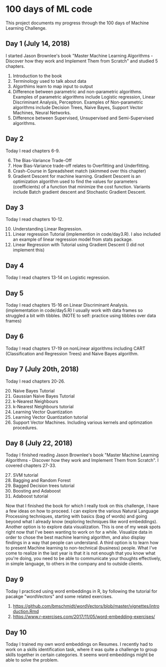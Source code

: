 # 100 days of ML code
This project documents my progress through the 100 days of Machine Learning Challenge.

## Day 1 (July 14, 2018)
I started Jason Brownlee's book "Master Machine Learning Algorithms - Discover how they work and Implement Them from Scratch" and studied 5 chapters. 
1. Introduction to the book
2. Terminology used to talk about data
3. Algorthims learn to map input to output
4. Difference between parametric and non-parametric algorithms. Examples of parametric algorithms include Logistic regression, Linear Discriminant Analysis, Perceptron. Examples of Non-parametric algorithms include Decision Trees, Naive Bayes, Support Vector Machines, Neural Networks.
5. Difference between Supervised, Unsupervised and Semi-Supervised algorithms.

## Day 2
Today I read chapters 6-9.

6. The Bias-Variance Trade-Off 
7. How Bias-Variance trade-off relates to Overfitting and Underfitting. 
8. Crash-Course in Spreadsheet match (skimmed over this chapter)
9. Gradient Descent for machine learning. Gradient Descent is an optimization algorithm used to find the values for parameters (coefficients) of a function that minimize the cost function. Variants include Batch gradient descent and Stochastic Gradient Descent. 

## Day 3
Today I read chapters 10-12.

10. Understanding Linear Regression. 
11. Linear regression Tutorial (implemention in code/day3.R). I also included an example of linear regression model from stats package.
12. Linear Regression with Tutorial using Gradient Descent (I did not implement this)

## Day 4
Today I read chapters 13-14 on Logistic regression. 

## Day 5
Today I read chapters 15-16 on Linear Discriminant Analysis. (implementation in code/day5.R) I usually work with data frames so struggled a bit with tibbles. (NOTE to self: practice using tibbles over data frames)

## Day 6
Today I read chapters 17-19 on nonLinear algorithms including CART (Classification and Regression Trees) and Naive Bayes algorithm. 

## Day 7 (July 20th, 2018)
Today I read chapters 20-26.

20. Naive Bayes Tutorial
21. Gaussian Naive Bayes Tutorial
22. k-Nearest Neighbours
23. k-Nearest Neighbours tutorial
24. Learning Vector Quantization
25. Learning Vector Quantization tutorial
26. Support Vector Machines. Including various kernels and optimzation procedures.

## Day 8 (July 22, 2018)
Today I finished reading Jason Brownlee's book "Master Machine Learning Algorithms - Discover how they work and Implement Them from Scratch". I covered chapters 27-33.

27. SVM tutorial
28. Bagging and Random Forest
29. Bagged Decision trees tutorial
30. Boosting and Adaboost
31. Adaboost tutorial

Now that I finished the book for which I really took on this challenge, I have a few ideas on how to proceed. I can explore the various Natural Language Processing techniques, starting with basics (bag of words) and going beyond what I already know (exploring techniques like word embeddings). Another option is to explore data visualization. This is one of my weak spots right now that I've been wanting to work on for a while. Visualize data in order to chose the best machine learning algorithm, and also display findings in a way that people can understand. A third option is to learn how to present Machine learning to non-technical (business) people. What I've come to realize in the last year is that it is not enough that you know what you're doing, you need to be able to communicate your thoughts effectively, in simple language, to others in the company and to outside clients. 

## Day 9 

Today I practiced using word embeddings in R, by following the tutorial for pacakge "wordVectors" and some related exercises.

1. https://github.com/bmschmidt/wordVectors/blob/master/vignettes/introduction.Rmd
2. https://www.r-exercises.com/2017/11/05/word-embedding-exercises/

## Day 10

Today I trained my own word embeddings on Resumes. I recently had to work on a skills identification task, where it was quite a challenge to group skills together in certain categories. It seems word embeddings might be able to solve the problem. 
